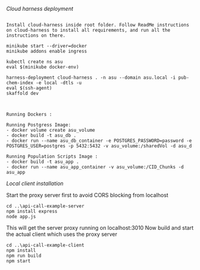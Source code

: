 *Cloud harness deployment*

```

Install cloud-harness inside root folder. Follow ReadMe instructions on cloud-harness to install all requirements, and run all the instructions on there.

minikube start --driver=docker
minikube addons enable ingress

kubectl create ns asu
eval $(minikube docker-env)

harness-deployment cloud-harness . -n asu --domain asu.local -i pub-chem-index -e local -dtls -u 
eval $(ssh-agent)
skaffold dev



Running Dockers :

Running Postgress Image:
- docker volume create asu_volume
- docker build -t asu_db .
- docker run --name asu_db_container -e POSTGRES_PASSWORD=password -e POSTGRES_USER=postgres -p 5432:5432 -v asu_volume:/sharedVol -d asu_d

Running Population Scripts Image : 
- docker build -t asu_app .
- docker run --name asu_app_container -v asu_volume:/CID_Chunks -d asu_app

```

*Local client installation*

Start the proxy server first to avoid CORS blocking from localhost

```
cd ..\api-call-example-server
npm install express
node app.js
```

This will get the server proxy running on localhost:3010
Now build and start the actual client which uses the proxy server

```
cd ..\api-call-example-client
npm install
npm run build 
npm start
```

